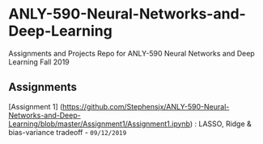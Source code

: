 # ANLY-590-Neural-Networks-and-Deep-Learning
Assignments and Projects Repo for ANLY-590 Neural Networks and Deep Learning Fall 2019

## Assignments 
[Assignment 1] (https://github.com/Stephensjx/ANLY-590-Neural-Networks-and-Deep-Learning/blob/master/Assignment1/Assignment1.ipynb) : LASSO, Ridge & bias-variance tradeoff - `09/12/2019`
